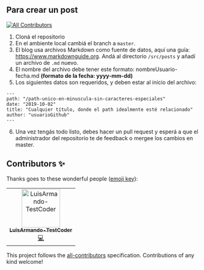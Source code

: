 ## Para crear un post
[![All Contributors](https://img.shields.io/badge/all_contributors-1-orange.svg?style=flat-square)](#contributors)

1. Cloná el repositorio
2. En el ambiente local cambiá el branch a `master`.
3. El blog usa archivos Markdown como fuente de datos, aquí una guía: https://www.markdownguide.org. Andá al directorio `/src/posts` y añadí un archivo de `.md` nuevo.
4. El nombre del archivo debe tener este formato: nombreUsuario-fecha.md **(formato de la fecha: yyyy-mm-dd)**
5. Los siguientes datos son requeridos, y deben estar al inicio del archivo:

```
---
path: "/path-unico-en-minuscula-sin-caracteres-especiales"
date: "2019-10-02"
title: "Cualquier título, donde el path idealmente esté relacionado"
author: "usuarioGithub"
---
```

6. Una vez tengás todo listo, debes hacer un pull request y esperá a que el administrador del repositorio te de feedback o mergee los cambios en master.

## Contributors ✨

Thanks goes to these wonderful people ([emoji key](https://allcontributors.org/docs/en/emoji-key)):

<!-- ALL-CONTRIBUTORS-LIST:START - Do not remove or modify this section -->
<!-- prettier-ignore -->
<table>
  <tr>
    <td align="center"><a href="https://codepen.io/LuisArmando-TC"><img src="https://avatars3.githubusercontent.com/u/37167842?v=4" width="100px;" alt="LuisArmando-TestCoder"/><br /><sub><b>LuisArmando-TestCoder</b></sub></a><br /><a href="https://github.com/cetav-ddw/til/commits?author=LuisArmando-TestCoder" title="Code">💻</a></td>
  </tr>
</table>

<!-- ALL-CONTRIBUTORS-LIST:END -->

This project follows the [all-contributors](https://github.com/all-contributors/all-contributors) specification. Contributions of any kind welcome!